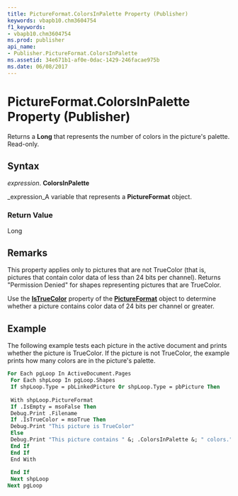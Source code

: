 ```yaml
---
title: PictureFormat.ColorsInPalette Property (Publisher)
keywords: vbapb10.chm3604754
f1_keywords:
- vbapb10.chm3604754
ms.prod: publisher
api_name:
- Publisher.PictureFormat.ColorsInPalette
ms.assetid: 34e671b1-af0e-0dac-1429-246facae975b
ms.date: 06/08/2017
---
```



# PictureFormat.ColorsInPalette Property (Publisher)

 Returns a **Long** that represents the number of colors in the picture's palette. Read-only.


## Syntax

 _expression_. **ColorsInPalette**

 _expression_A variable that represents a  **PictureFormat** object.


### Return Value

Long


## Remarks

This property applies only to pictures that are not TrueColor (that is, pictures that contain color data of less than 24 bits per channel). Returns "Permission Denied" for shapes representing pictures that are TrueColor.

Use the  **[IsTrueColor](Publisher.PictureFormat.IsTrueColor.md)** property of the **[PictureFormat](Publisher.PictureFormat.md)** object to determine whether a picture contains color data of 24 bits per channel or greater.


## Example

The following example tests each picture in the active document and prints whether the picture is TrueColor. If the picture is not TrueColor, the example prints how many colors are in the picture's palette.


```vb
For Each pgLoop In ActiveDocument.Pages 
 For Each shpLoop In pgLoop.Shapes 
 If shpLoop.Type = pbLinkedPicture Or shpLoop.Type = pbPicture Then 
 
 With shpLoop.PictureFormat 
 If .IsEmpty = msoFalse Then 
 Debug.Print .Filename 
 If .IsTrueColor = msoTrue Then 
 Debug.Print "This picture is TrueColor" 
 Else 
 Debug.Print "This picture contains " &; .ColorsInPalette &; " colors." 
 End If 
 End If 
 End With 
 
 End If 
 Next shpLoop 
Next pgLoop 

```


